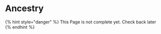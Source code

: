 # Ancestry

{% hint style="danger" %}
This Page is not complete yet. Check back later
{% endhint %}

